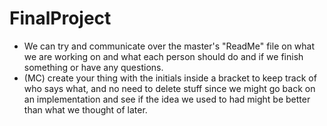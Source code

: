 FinalProject
============
- We can try and communicate over the master's "ReadMe" file on what we are working on and what each person should do and if we finish something or have any questions.
- (MC) create your thing with the initials inside a bracket to keep track of who says what, and no need to delete stuff since we might go back on an implementation and see if the idea we used to had might be better than what we thought of later.
